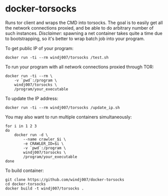 # docker-torsocks

Runs tor client and wraps the CMD into torsocks.
The goal is to easily get all the network connections proxied, and be able to do arbitrary number of such instances.
*Disclaimer:* spawning a net container takes quite a time due to bootstrapping, 
so it's better to wrap batch job into your program.

To get public IP of your program:

    docker run -ti --rm windj007/torsocks /test.sh


To run your program with all network connections proxied through TOR:

    docker run -ti --rm \
        -v `pwd`:/program \
        windj007/torsocks \
        /program/your_executable


To update the IP address:

    docker run -ti --rm windj007/torsocks /update_ip.sh

    
You may also want to run multiple containers simultaneously:

    for i in 1 2 3
    do
        docker run -d \
            --name crawler_$i \
            -e CRAWLER_ID=$i \
            -v `pwd`:/program \
            windj007/torsocks \
            /program/your_executable
    done


To build container:

    git clone https://github.com/windj007/docker-torsocks
    cd docker-torsocks
    docker build -t windj007/torsocks .
